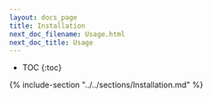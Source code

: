```yaml
---
layout: docs_page
title: Installation
next_doc_filename: Usage.html
next_doc_title: Usage
---
```


* TOC
{:toc}

{% include-section "../../sections/Installation.md" %}